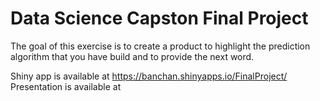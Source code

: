 # Data Science Capston Final Project

The goal of this exercise is to create a product to highlight the prediction algorithm that you have
build and to provide the next word.

Shiny app is available at <https://banchan.shinyapps.io/FinalProject/>
Presentation is available at 
